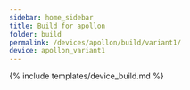 ```yaml
---
sidebar: home_sidebar
title: Build for apollon
folder: build
permalink: /devices/apollon/build/variant1/
device: apollon_variant1
---
```

{% include templates/device_build.md %}
